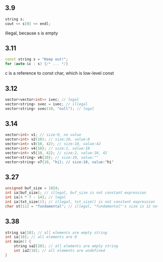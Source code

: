 ## 3.9
```c++
string s;
cout << s[0] << endl;
```
illegal, because s is empty  
## 3.11
```c++
const string s = "Keep out!";
for (auto &c : s) {/* ... */}
```
c is a reference to const char, which is low-level const  
## 3.12
```c++
vector<vector<int>> ivec; // legal
vector<string> svec = ivec; // illegal
vector<string> svec(10, "null"); // legal
```
## 3.14
```c++
vector<int> v1; // size:0, no value
vector<int> v2(10); // size:10, value:0
vector<int> v3(10, 42); // size:10, value:42
vector<int> v4{10}; // size:1, value:10
vector<int> v5{10, 42}; // size:2, value:10, 42
vector<string> v6{10}; // size:10, value:""
vector<string> v7{10, "hi}; // size:10, value:"hi"
```
## 3.27
```c++
unsigned buf_size = 1024;
int ia[buf_size]; // illegal, buf_size is not constant expression
int ia[4 * 7 - 14]; // legal
int ia[txt_size()]; // illegal, txt_size() is not constant expression
char st[11] = "fundamental"; // illegal, "fundamental"'s size is 12 not 11, '\0'
```
## 3.38
```c++
string sa[10]; // all elements are empty string
int ia[10]; // all elements are 0
int main() {
    string sa2[10]; // all elements are empty string
    int ia2[10]; // all elements are undefined
}
```